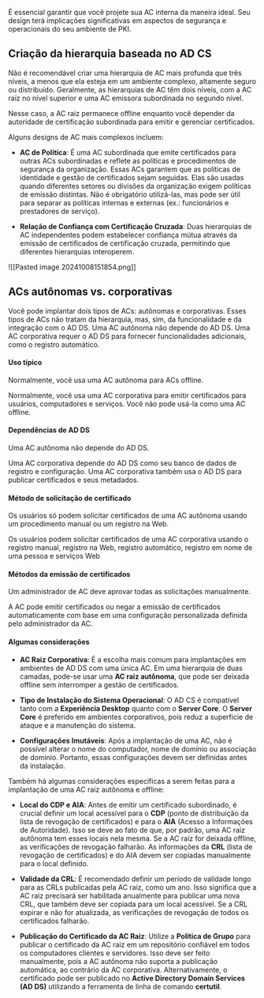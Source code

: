 É essencial garantir que você projete sua AC interna da maneira ideal. Seu design terá implicações significativas em aspectos de segurança e operacionais do seu ambiente de PKI.

## Criação da hierarquia baseada no AD CS
Não é recomendável criar uma hierarquia de AC mais profunda que três níveis, a menos que ela esteja em um ambiente complexo, altamente seguro ou distribuído. Geralmente, as hierarquias de AC têm dois níveis, com a AC raiz no nível superior e uma AC emissora subordinada no segundo nível.

Nesse caso, a AC raiz permanece offline enquanto você depender da autoridade de certificação subordinada para emitir e gerenciar certificados.

Alguns designs de AC mais complexos incluem:
- **AC de Política**: É uma AC subordinada que emite certificados para outras ACs subordinadas e reflete as políticas e procedimentos de segurança da organização. Essas ACs garantem que as políticas de identidade e gestão de certificados sejam seguidas. Elas são usadas quando diferentes setores ou divisões da organização exigem políticas de emissão distintas. Não é obrigatório utilizá-las, mas pode ser útil para separar as políticas internas e externas (ex.: funcionários e prestadores de serviço).
    
- **Relação de Confiança com Certificação Cruzada**: Duas hierarquias de AC independentes podem estabelecer confiança mútua através da emissão de certificados de certificação cruzada, permitindo que diferentes hierarquias interoperem.

![[Pasted image 20241008151854.png]]

## ACs autônomas vs. corporativas
Você pode implantar dois tipos de ACs: autônomas e corporativas. Esses tipos de ACs não tratam da hierarquia, mas, sim, da funcionalidade e da integração com o AD DS. Uma AC autônoma não depende do AD DS. Uma AC corporativa requer o AD DS para fornecer funcionalidades adicionais, como o registro automático.

#### Uso típico
Normalmente, você usa uma AC autônoma para ACs offline.

Normalmente, você usa uma AC corporativa para emitir certificados para usuários, computadores e serviços. Você não pode usá-la como uma AC offline.

#### Dependências de AD DS
Uma AC autônoma não depende do AD DS.

Uma AC corporativa depende do AD DS como seu banco de dados de registro e configuração. Uma AC corporativa também usa o AD DS para publicar certificados e seus metadados.

#### Método de solicitação de certificado
Os usuários só podem solicitar certificados de uma AC autônoma usando um procedimento manual ou um registro na Web.

Os usuários podem solicitar certificados de uma AC corporativa usando o registro manual, registro na Web, registro automático, registro em nome de uma pessoa e serviços Web

#### Métodos da emissão de certificados
Um administrador de AC deve aprovar todas as solicitações manualmente.

A AC pode emitir certificados ou negar a emissão de certificados automaticamente com base em uma configuração personalizada definida pelo administrador da AC.

#### Algumas considerações

- **AC Raiz Corporativa**: É a escolha mais comum para implantações em ambientes de AD DS com uma única AC. Em uma hierarquia de duas camadas, pode-se usar uma **AC raiz autônoma**, que pode ser deixada offline sem interromper a gestão de certificados.
    
- **Tipo de Instalação do Sistema Operacional**: O AD CS é compatível tanto com a **Experiência Desktop** quanto com o **Server Core**. O **Server Core** é preferido em ambientes corporativos, pois reduz a superfície de ataque e a manutenção do sistema.
    
- **Configurações Imutáveis**: Após a implantação de uma AC, não é possível alterar o nome do computador, nome de domínio ou associação de domínio. Portanto, essas configurações devem ser definidas antes da instalação.

Também há algumas considerações específicas a serem feitas para a implantação de uma AC raiz autônoma e offline:
- **Local do CDP e AIA**: Antes de emitir um certificado subordinado, é crucial definir um local acessível para o **CDP** (ponto de distribuição da lista de revogação de certificados) e para o **AIA** (Acesso a Informações de Autoridade). Isso se deve ao fato de que, por padrão, uma AC raiz autônoma tem esses locais nela mesma. Se a AC raiz for deixada offline, as verificações de revogação falharão. As informações da **CRL** (lista de revogação de certificados) e do AIA devem ser copiadas manualmente para o local definido.
    
- **Validade da CRL**: É recomendado definir um período de validade longo para as CRLs publicadas pela AC raiz, como um ano. Isso significa que a AC raiz precisará ser habilitada anualmente para publicar uma nova CRL, que também deve ser copiada para um local acessível. Se a CRL expirar e não for atualizada, as verificações de revogação de todos os certificados falharão.
    
- **Publicação do Certificado da AC Raiz**: Utilize a **Política de Grupo** para publicar o certificado da AC raiz em um repositório confiável em todos os computadores clientes e servidores. Isso deve ser feito manualmente, pois a AC autônoma não suporta a publicação automática, ao contrário da AC corporativa. Alternativamente, o certificado pode ser publicado no **Active Directory Domain Services (AD DS)** utilizando a ferramenta de linha de comando **certutil**.
































